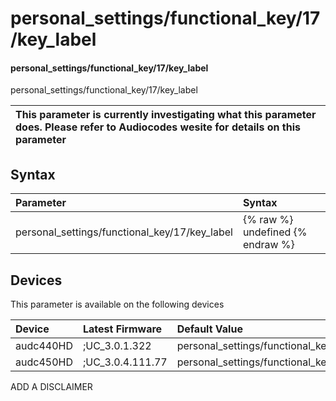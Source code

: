 ﻿---
description: personal_settings/functional_key/17/key_label
search: false
---

# personal_settings/functional_key/17/key_label

#### personal_settings/functional_key/17/key_label

personal_settings/functional_key/17/key_label


| This parameter is currently investigating what this parameter does. Please refer to Audiocodes wesite for details on this parameter | 
| :--- |

## Syntax
| Parameter | Syntax |
| :--- | :--- |
|personal_settings/functional_key/17/key_label | {% raw %} undefined {% endraw %}|

## Devices
This parameter is available on the following devices

| Device | Latest Firmware | Default Value |
|:---|:---|:---|
| audc440HD | ;UC_3.0.1.322 | personal_settings/functional_key/17/key_label= 
| audc450HD | ;UC_3.0.4.111.77 | personal_settings/functional_key/17/key_label= 

ADD A DISCLAIMER

